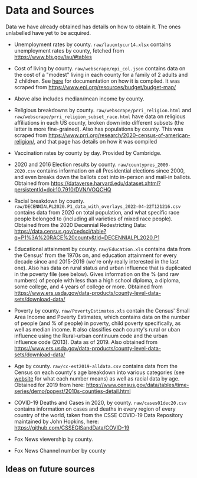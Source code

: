 # Data and Sources


Data we have already obtained has details on how to obtain it. The ones unlabelled have yet to be acquired.

* Unemployment rates by county. `raw/laucmtycur14.xlsx` contains unemployment rates by county, fetched from https://www.bls.gov/lau/#tables

* Cost of living by county. `raw/webscrape/epi_col.json` contains data on the cost of a "modest" living in each county for a family of 2 adults and 2 children. See [here](https://www.epi.org/publication/family-budget-calculator-documentation/) for documentation on how it is compiled. It was scraped from https://www.epi.org/resources/budget/budget-map/ 

* Above also includes median/mean income by county.

* Religious breakdowns by county. `raw/webscrape/prri_religion.html` and `raw/webscrape/prri_religion_subset_race.html` have data on religious affiliations in each US county, broken down into different subsets (the latter is more fine-grained). Also has populations by county. This was scraped from https://www.prri.org/research/2020-census-of-american-religion/, and that page has details on how it was compiled

* Vaccination rates by county by day. Provided by Cambridge.

* 2020 and 2016 Election results by county. `raw/countypres_2000-2020.csv` contains information on all Presidential elections since 2000, and even breaks down the ballots cost into in-person and mail-in ballots. Obtained from https://dataverse.harvard.edu/dataset.xhtml?persistentId=doi:10.7910/DVN/VOQCHQ 

* Racial breakdown by county. `raw/DECENNIALPL2020.P1_data_with_overlays_2022-04-22T121216.csv` contains data from 2020 on total population, and what specific race people belonged to (including all varieties of mixed race people). Obtained from the 2020 Decennial Redestricting Data: https://data.census.gov/cedsci/table?q=P1%3A%20RACE%20county&tid=DECENNIALPL2020.P1 

* Educational attainment by county. `raw/Education.xls` contains data from the Census' from the 1970s on, and education attainment for every decade since and 2015-2019 (we're only really interested in the last one). Also has data on rural status and urban influence that is duplicated in the poverty file (see below). Gives information on the % (and raw numbers) of people with less than a high school diploma, a diploma, some college, and 4 years of college or more. Obtained from https://www.ers.usda.gov/data-products/county-level-data-sets/download-data/

* Poverty by county. `raw/PovertyEstimates.xls` contain the Census' Small Area Income and Poverty Estimates, which contains data on the number of people (and % of people) in poverty, child poverty specifically, as well as median income. It also classifies each county's rural or uban influence using the Rural-urban continuum code and the urban influence code (2013). Data as of 2019. Also obtained from https://www.ers.usda.gov/data-products/county-level-data-sets/download-data/ 

* Age by county. `raw/cc-est2019-alldata.csv` contains data from the Census on each county's age breakdown into various categories (see [website](https://www2.census.gov/programs-surveys/popest/technical-documentation/file-layouts/2010-2019/cc-est2019-alldata.pdf) for what each number means) as well as racial data by age. Obtained for 2019 from here: https://www.census.gov/data/tables/time-series/demo/popest/2010s-counties-detail.html 

* COVID-19 Deaths and Cases in 2020, by county. `raw/cases01dec20.csv` contains information on cases and deaths in every region of every country of the world, taken from the CSSE COVID-19 Data Repository maintained by John Hopkins, here: https://github.com/CSSEGISandData/COVID-19 

* Fox News viewership by county.

* Fox News Channel number by county

## Ideas on future sources




